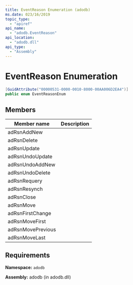 ```yaml
---
title: EventReason Enumeration (adodb)
ms.date: 023/16/2019
topic_type:
  - "apiref"
api_name:
  - "adodb.EventReason"
api_location:
  - "adodb.dll"
api_type:
  - "Assembly"
---
```

# EventReason Enumeration

```csharp
[GuidAttribute("00000531-0000-0010-8000-00AA006D2EA4")]
public enum EventReasonEnum
```
## Members
| Member name  | Description  |
|---|---|
|adRsnAddNew  |   |
|adRsnDelete  |   |
|adRsnUpdate  |   |
|adRsnUndoUpdate  |   |
|adRsnUndoAddNew  |   |
|adRsnUndoDelete  |   |
|adRsnRequery  |   |
|adRsnResynch  |   |
| adRsnClose  |   |
| adRsnMove  |   |
| adRsnFirstChange  |   |
| adRsnMoveFirst  |   |
| adRsnMovePrevious  |   |
| adRsnMoveLast  |   |

## Requirements

**Namespace:** `adodb`

**Assembly:** adodb (in adodb.dll)
